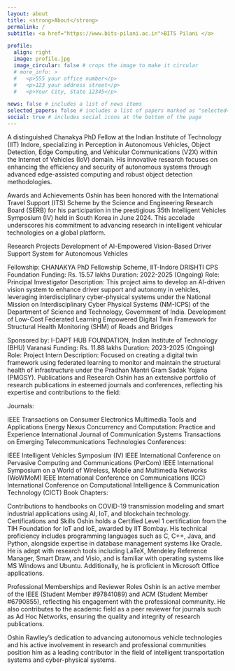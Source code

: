 ```yaml
---
layout: about
title: <strong>About</strong> 
permalink: /
subtitle: <a href="https://www.bits-pilani.ac.in">BITS Pilani </a>

profile:
  align: right
  image: profile.jpg
  image_circular: false # crops the image to make it circular
  # more_info: >
  #   <p>555 your office number</p>
  #   <p>123 your address street</p>
  #   <p>Your City, State 12345</p>

news: false # includes a list of news items
selected_papers: false # includes a list of papers marked as "selected={true}"
social: true # includes social icons at the bottom of the page
---
```


A distinguished Chanakya PhD Fellow at the Indian Institute of Technology (IIT) Indore, specializing in Perception in Autonomous Vehicles, Object Detection, Edge Computing, and Vehicular Communications (V2X) within the Internet of Vehicles (IoV) domain. His innovative research focuses on enhancing the efficiency and security of autonomous systems through advanced edge-assisted computing and robust object detection methodologies.

Awards and Achievements
Oshin has been honored with the International Travel Support (ITS) Scheme by the Science and Engineering Research Board (SERB) for his participation in the prestigious 35th Intelligent Vehicles Symposium (IV) held in South Korea in June 2024. This accolade underscores his commitment to advancing research in intelligent vehicular technologies on a global platform.

Research Projects
Development of AI-Empowered Vision-Based Driver Support System for Autonomous Vehicles

Fellowship: CHANAKYA PhD Fellowship Scheme, IIT-Indore DRISHTI CPS Foundation
Funding: Rs. 15.57 lakhs
Duration: 2022-2025 (Ongoing)
Role: Principal Investigator
Description: This project aims to develop an AI-driven vision system to enhance driver support and autonomy in vehicles, leveraging interdisciplinary cyber-physical systems under the National Mission on Interdisciplinary Cyber Physical Systems (NM-ICPS) of the Department of Science and Technology, Government of India.
Development of Low-Cost Federated Learning Empowered Digital Twin Framework for Structural Health Monitoring (SHM) of Roads and Bridges

Sponsored by: I-DAPT HUB FOUNDATION, Indian Institute of Technology (BHU) Varanasi
Funding: Rs. 11.88 lakhs
Duration: 2023-2025 (Ongoing)
Role: Project Intern
Description: Focused on creating a digital twin framework using federated learning to monitor and maintain the structural health of infrastructure under the Pradhan Mantri Gram Sadak Yojana (PMGSY).
Publications and Research
Oshin has an extensive portfolio of research publications in esteemed journals and conferences, reflecting his expertise and contributions to the field:

Journals:

IEEE Transactions on Consumer Electronics
Multimedia Tools and Applications
Energy Nexus
Concurrency and Computation: Practice and Experience
International Journal of Communication Systems
Transactions on Emerging Telecommunications Technologies
Conferences:

IEEE Intelligent Vehicles Symposium (IV)
IEEE International Conference on Pervasive Computing and Communications (PerCom)
IEEE International Symposium on a World of Wireless, Mobile and Multimedia Networks (WoWMoM)
IEEE International Conference on Communications (ICC)
International Conference on Computational Intelligence & Communication Technology (CICT)
Book Chapters:

Contributions to handbooks on COVID-19 transmission modeling and smart industrial applications using AI, IoT, and blockchain technology.
Certifications and Skills
Oshin holds a Certified Level 1 certification from the TIH Foundation for IoT and IoE, awarded by IIT Bombay. His technical proficiency includes programming languages such as C, C++, Java, and Python, alongside expertise in database management systems like Oracle. He is adept with research tools including LaTeX, Mendeley Reference Manager, Smart Draw, and Visio, and is familiar with operating systems like MS Windows and Ubuntu. Additionally, he is proficient in Microsoft Office applications.

Professional Memberships and Reviewer Roles
Oshin is an active member of the IEEE (Student Member #97841089) and ACM (Student Member #6790855), reflecting his engagement with the professional community. He also contributes to the academic field as a peer reviewer for journals such as Ad Hoc Networks, ensuring the quality and integrity of research publications.

Oshin Rawlley’s dedication to advancing autonomous vehicle technologies and his active involvement in research and professional communities position him as a leading contributor in the field of intelligent transportation systems and cyber-physical systems.

<!-- Put your address / P.O. box / other info right below your picture. You can also disable any of these elements by editing `profile` property of the YAML header of your `_pages/about.md`. Edit `_bibliography/papers.bib` and Jekyll will render your [publications page](/al-folio/publications/) automatically. -->

<!-- Link to your social media connections, too. This theme is set up to use [Font Awesome icons](https://fontawesome.com/) and [Academicons](https://jpswalsh.github.io/academicons/), like the ones below. Add your Facebook, Twitter, LinkedIn, Google Scholar, or just disable all of them. -->
